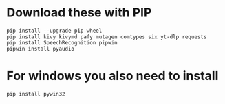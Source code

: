 # Download these with PIP

```
pip install --upgrade pip wheel
pip install kivy kivymd pafy mutagen comtypes six yt-dlp requests
pip install SpeechRecognition pipwin
pipwin install pyaudio
```

# For windows you also need to install
```
pip install pywin32
```
